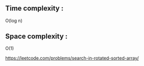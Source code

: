 # 

## Time complexity :

O(log n)

## Space complexity :

O(1)



https://leetcode.com/problems/search-in-rotated-sorted-array/
